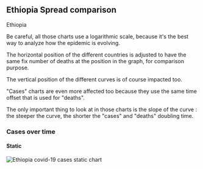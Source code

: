 ## Ethiopia Spread comparison 

Ethiopia



Be careful, all those charts use a logarithmic scale, because it's the best way to analyze how the epidemic is evolving.
 
The horizontal position of the different countries is adjusted to have the same fix number of deaths at the position in the graph, for comparison purpose.

The vertical position of the different curves is of course impacted too.

"Cases" charts are even more affected too because they use the same time offset that is used for "deaths".

The only important thing to look at in those charts is the slope of the curve : the steeper the curve, the shorter the "cases" and "deaths" doubling time.



 
### Cases over time
 
#### Static
![Ethiopia covid-19 cases static chart](https://raw.githubusercontent.com/madlag/coronavirus_study/master/notebooks/graphs/2020-03-20/countries/Ethiopia/2020-03-20_Ethiopia_deaths.png "Ethiopia covid-19 cases static chart")   

